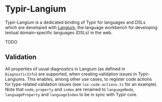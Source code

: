 # Typir-Langium

Typir-Langium is a dedicated binding of Typir for languages and DSLs which are developed with [Langium](https://langium.org),
the language workbench for developing textual domain-specific languages (DSLs) in the web.

TODO

## Validation

All properties of usual diagnostics in Langium (as defined in `DiagnosticInfo`) are supported, when creating validation issues in Typir-Langiums.
This enables, among other use cases, to register code actions for type-related validation issues (see `lox-code-actions.ts` for an example).
Note that `node`, `property` and `index` are renamed to `languageNode`, `languageProperty` and `languageIndex` to be in sync with Typir core.
